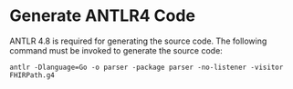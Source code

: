 # Generate ANTLR4 Code

ANTLR 4.8 is required for generating the source code. The following
command must be invoked to generate the source code:

`antlr -Dlanguage=Go -o parser -package parser -no-listener -visitor FHIRPath.g4`

